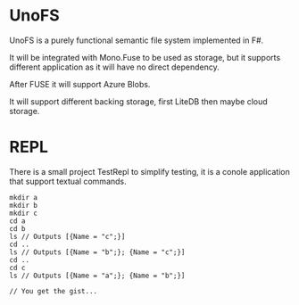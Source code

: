 # UnoFS

UnoFS is a purely functional semantic file system implemented in F#.

It will be integrated with Mono.Fuse to be used as storage, but it supports different application as it will have no direct dependency.

After FUSE it will support Azure Blobs.

It will support different backing storage, first LiteDB then maybe cloud storage.

# REPL

There is a small project TestRepl to simplify testing, it is a conole application that support textual commands.

```
mkdir a
mkdir b
mkdir c
cd a
cd b
ls // Outputs [{Name = "c";}]
cd ..
ls // Outputs [{Name = "b";}; {Name = "c";}]
cd ..
cd c
ls // Outputs [{Name = "a";}; {Name = "b";}]

// You get the gist...
```
